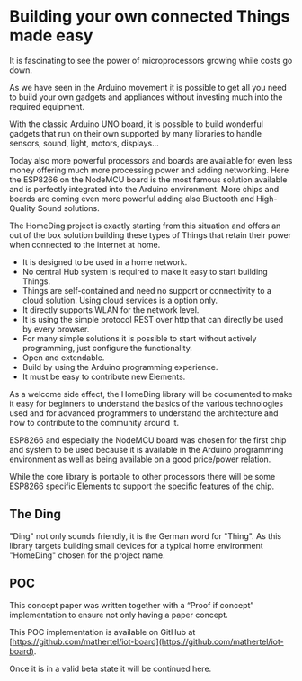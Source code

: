 # Building your own connected Things made easy

It is fascinating to see the power of microprocessors growing while costs go down.

As we have seen in the Arduino movement it is possible to get all you need to build your own gadgets and appliances without investing much into the required equipment.

With the classic Arduino UNO board, it is possible to build wonderful gadgets that run on their own supported by many libraries to handle sensors, sound, light, motors, displays… 

Today also more powerful processors and boards are available for even less money offering much more processing power and adding networking. Here the ESP8266 on the NodeMCU board is the most famous solution available and is perfectly integrated into the Arduino environment. More chips and boards are coming even more powerful adding also Bluetooth and High-Quality Sound solutions.

The HomeDing project is exactly starting from this situation and offers an out of the box solution building these types of Things that retain their power when connected to the internet at home.

* It is designed to be used in a home network.
* No central Hub system is required to make it easy to start building Things.
* Things are self-contained and need no support or connectivity to a cloud solution. Using cloud services is a option only.
* It directly supports WLAN for the network level.
* It is using the simple protocol REST over http that can directly be used by every browser.
* For many simple solutions it is possible to start without actively programming, just configure the functionality.
* Open and extendable.
* Build by using the Arduino programming experience.
* It must be easy to contribute new Elements.

As a welcome side effect, the HomeDing library will be documented to make it easy for beginners to understand the basics of the various technologies used and for advanced programmers to understand the architecture and how to contribute to the community around it.

ESP8266 and especially the NodeMCU board was chosen for the first chip and system to be used because it is available in the Arduino programming environment as well as being available on a good price/power relation.

While the core library is portable to other processors there will be some ESP8266 specific Elements to support the specific features of the chip.

## The Ding

"Ding" not only sounds friendly, it is the German word for "Thing". As this library targets building small devices for a typical home environment "HomeDing" chosen for the project name.

## POC

This concept paper was written together with a “Proof if concept” implementation to ensure not only having a paper concept.

This POC implementation is available on GitHub at [https://github.com/mathertel/iot-board](https://github.com/mathertel/iot-board).

Once it is in a valid beta state it will be continued here.
